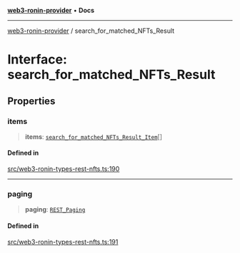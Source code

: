 [**web3-ronin-provider**](../README.md) • **Docs**

***

[web3-ronin-provider](../globals.md) / search\_for\_matched\_NFTs\_Result

# Interface: search\_for\_matched\_NFTs\_Result

## Properties

### items

> **items**: [`search_for_matched_NFTs_Result_Item`](search_for_matched_NFTs_Result_Item.md)[]

#### Defined in

[src/web3-ronin-types-rest-nfts.ts:190](https://github.com/chuacw/web3-ronin-provider/blob/4a5337409914c1435eb29cf10385b5e91a5e50ae/src/web3-ronin-types-rest-nfts.ts#L190)

***

### paging

> **paging**: [`REST_Paging`](REST_Paging.md)

#### Defined in

[src/web3-ronin-types-rest-nfts.ts:191](https://github.com/chuacw/web3-ronin-provider/blob/4a5337409914c1435eb29cf10385b5e91a5e50ae/src/web3-ronin-types-rest-nfts.ts#L191)
